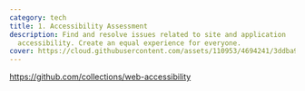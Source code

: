 ```yaml
---
category: tech
title: 1. Accessibility Assessment
description: Find and resolve issues related to site and application
  accessibility. Create an equal experience for everyone.
cover: https://cloud.githubusercontent.com/assets/110953/4694241/3ddba98e-57c1-11e4-852a-dc0940345a89.png
---
```


<https://github.com/collections/web-accessibility>
